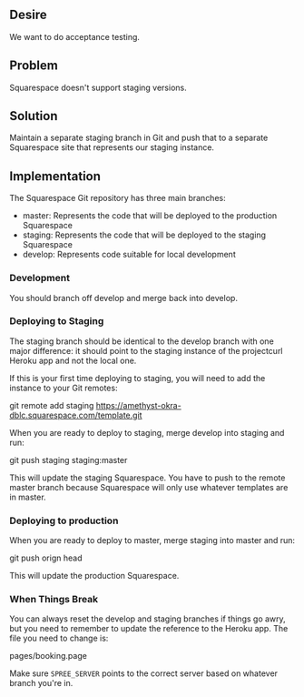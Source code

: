 ## Desire

We want to do acceptance testing.

## Problem

Squarespace doesn't support staging versions.

## Solution

Maintain a separate staging branch in Git and push that to a separate Squarespace site that represents our staging instance.

## Implementation

The Squarespace Git repository has three main branches:

- master: Represents the code that will be deployed to the production Squarespace
- staging: Represents the code that will be deployed to the staging Squarespace
- develop: Represents code suitable for local development

### Development

You should branch off develop and merge back into develop.

### Deploying to Staging

The staging branch should be identical to the develop branch with one major difference: it should point to the staging instance of the projectcurl Heroku app and not the local one.

If this is your first time deploying to staging, you will need to add the instance to your Git remotes:

   git remote add staging https://amethyst-okra-dblc.squarespace.com/template.git

When you are ready to deploy to staging, merge develop into staging and run:

   git push staging staging:master

This will update the staging Squarespace. You have to push to the remote master branch because Squarespace will only use whatever templates are in master.

### Deploying to production

When you are ready to deploy to master, merge staging into master and run:

  git push orign head

This will update the production Squarespace.

### When Things Break

You can always reset the develop and staging branches if things go awry, but you need to remember to update the reference to the Heroku app. The file you need to change is:

   pages/booking.page

Make sure `SPREE_SERVER` points to the correct server based on whatever branch you're in.
